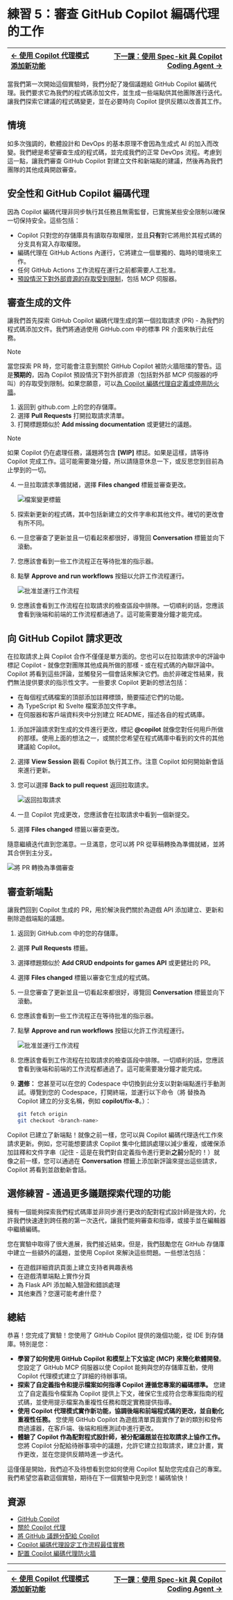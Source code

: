 # 練習 5：審查 GitHub Copilot 編碼代理的工作

| [← 使用 Copilot 代理模式添加新功能][previous-lesson] | [下一課：使用 Spec-kit 與 Copilot Coding Agent →][next-lesson] |
|:--|--:|

當我們第一次開始這個實驗時，我們分配了幾個議題給 GitHub Copilot 編碼代理。我們要求它為我們的程式碼添加文件，並生成一些端點供其他團隊進行迭代。讓我們探索它建議的程式碼變更，並在必要時向 Copilot 提供反饋以改善其工作。

## 情境

如多次強調的，軟體設計和 DevOps 的基本原理不會因為生成式 AI 的加入而改變。我們總是希望審查生成的程式碼，並完成我們的正常 DevOps 流程。考慮到這一點，讓我們審查 GitHub Copilot 對建立文件和新端點的建議，然後再為我們團隊的其他成員開啟審查。

## 安全性和 GitHub Copilot 編碼代理

因為 Copilot 編碼代理非同步執行其任務且無需監督，已實施某些安全限制以確保一切保持安全。這些包括：

- Copilot 只對您的存儲庫具有讀取存取權限，並且**只有**對它將用於其程式碼的分支具有寫入存取權限。
- 編碼代理在 GitHub Actions 內運行，它將建立一個單獨的、臨時的環境來工作。
- 任何 GitHub Actions 工作流程在運行之前都需要人工批准。
- [預設情況下對外部資源的存取受到限制][agent-firewall]，包括 MCP 伺服器。

## 審查生成的文件

讓我們首先探索 GitHub Copilot 編碼代理生成的第一個拉取請求 (PR) - 為我們的程式碼添加文件。我們將通過使用 GitHub.com 中的標準 PR 介面來執行此任務。

> [!NOTE]
> 當您探索 PR 時，您可能會注意到關於 GitHub Copilot 被防火牆阻擋的警告。這是**預期的**，因為 Copilot 預設情況下對外部資源（包括對外部 MCP 伺服器的呼叫）的存取受到限制。如果您願意，可以[為 Copilot 編碼代理自定義或停用防火牆][agent-firewall]。

1. 返回到 github.com 上的您的存儲庫。
2. 選擇 **Pull Requests** 打開拉取請求清單。
3. 打開標題類似於 **Add missing documentation** 或更健壯的議題。

> [!NOTE]
> 如果 Copilot 仍在處理任務，議題將包含 **[WIP]** 標誌。如果是這樣，請等待 Copilot 完成工作。這可能需要幾分鐘，所以請隨意休息一下，或反思您到目前為止學到的一切。

4. 一旦拉取請求準備就緒，選擇 **Files changed** 標籤並審查更改。

    ![檔案變更標籤](images/pr-files-changed.png)

5. 探索新更新的程式碼，其中包括新建立的文件字串和其他文件。確切的更改會有所不同。
6. 一旦您審查了更新並且一切看起來都很好，導覽回 **Conversation** 標籤並向下滾動。
7. 您應該會看到一些工作流程正在等待批准的指示器。
8. 點擊 **Approve and run workflows** 按鈕以允許工作流程運行。

    ![批准並運行工作流程](images/ex4-approve-and-run.png)

9. 您應該會看到工作流程在拉取請求的檢查區段中排隊。一切順利的話，您應該會看到後端和前端的工作流程都通過了。這可能需要幾分鐘才能完成。

## 向 GitHub Copilot 請求更改

在拉取請求上與 Copilot 合作不僅僅是單方面的。您也可以在拉取請求中的評論中標記 Copilot - 就像您對團隊其他成員所做的那樣 - 或在程式碼的內聯評論中。Copilot 將看到這些評論，並觸發另一個會話來解決它們。由於非確定性結果，我們無法提供要求的指示性文字。一些要求 Copilot 更新的想法包括：

- 在每個程式碼檔案的頂部添加註釋標頭，簡要描述它們的功能。
- 為 TypeScript 和 Svelte 檔案添加文件字串。
- 在伺服器和客戶端資料夾中分別建立 README，描述各自的程式碼庫。

1. 添加評論請求對生成的文件進行更改，標記 **@copilot** 就像您對任何用戶所做的那樣。使用上面的想法之一，或關於您希望在程式碼庫中看到的文件的其他建議給 Copilot。
2. 選擇 **View Session** 觀看 Copilot 執行其工作。注意 Copilot 如何開始新會話來進行更新。
3. 您可以選擇 **Back to pull request** 返回拉取請求。

    ![返回拉取請求](images/ex4-back-to-pr.png)

4. 一旦 Copilot 完成更改，您應該會在拉取請求中看到一個新提交。
5. 選擇 **Files changed** 標籤以審查更改。

隨意繼續迭代直到您滿意。一旦滿意，您可以將 PR 從草稿轉換為準備就緒，並將其合併到主分支。

![將 PR 轉換為準備審查](images/ex4-ready-for-review.png)

## 審查新端點

讓我們回到 Copilot 生成的 PR，用於解決我們關於為遊戲 API 添加建立、更新和刪除遊戲端點的議題。

1. 返回到 GitHub.com 中的您的存儲庫。
2. 選擇 **Pull Requests** 標籤。
3. 選擇標題類似於 **Add CRUD endpoints for games API** 或更健壯的 PR。
4. 選擇 **Files changed** 標籤以審查它生成的程式碼。
5. 一旦您審查了更新並且一切看起來都很好，導覽回 **Conversation** 標籤並向下滾動。
6. 您應該會看到一些工作流程正在等待批准的指示器。
7. 點擊 **Approve and run workflows** 按鈕以允許工作流程運行。

    ![批准並運行工作流程](images/ex4-approve-and-run.png)

8. 您應該會看到工作流程在拉取請求的檢查區段中排隊。一切順利的話，您應該會看到後端和前端的工作流程都通過了。這可能需要幾分鐘才能完成。
9. **選修：** 您甚至可以在您的 Codespace 中切換到此分支以對新端點進行手動測試。導覽到您的 Codespace，打開終端，並運行以下命令（將 **<branch-name>** 替換為 Copilot 建立的分支名稱，例如 **copilot/fix-8**。）：

    ```bash
    git fetch origin
    git checkout <branch-name>
    ```
   
Copilot 已建立了新端點！就像之前一樣，您可以與 Copilot 編碼代理迭代工作來請求更新。例如，您可能想要請求 Copilot 集中化錯誤處理以減少重複，或確保添加註釋和文件字串（記住 - 這是在我們對自定義指令進行更新**之前**分配的！）就像之前一樣，您可以通過在 **Conversation** 標籤上添加新評論來提出這些請求，Copilot 將看到並啟動新會話。

## 選修練習 - 通過更多議題探索代理的功能

擁有一個能夠探索我們程式碼庫並非同步進行更改的配對程式設計師是強大的，允許我們快速達到跨任務的第一次迭代，讓我們能夠審查和指導，或接手並在編輯器中繼續編碼。

您在實驗中取得了很大進展，我們接近結束。但是，我們鼓勵您在 GitHub 存儲庫中建立一些額外的議題，並使用 Copilot 來解決這些問題。一些想法包括：

- 在遊戲詳細資訊頁面上建立支持者興趣表格
- 在遊戲清單端點上實作分頁
- 為 Flask API 添加輸入驗證和錯誤處理
- 其他東西？您還可能考慮什麼？

## 總結

恭喜！您完成了實驗！您使用了 GitHub Copilot 提供的幾個功能，從 IDE 到存儲庫。特別是您：

- **學習了如何使用 GitHub Copilot 和模型上下文協定 (MCP) 來簡化軟體開發**。您設定了 GitHub MCP 伺服器以使 Copilot 能夠與您的存儲庫互動，使用 Copilot 代理模式建立了詳細的待辦事項。
- **探索了自定義指令和提示檔案如何指導 Copilot 遵循您專案的編碼標準。** 您建立了自定義指令檔案為 Copilot 提供上下文，確保它生成符合您專案指南的程式碼，並使用提示檔案為重複性任務和既定實務提供指導。
- **使用 Copilot 代理模式實作新功能，協調後端和前端程式碼的更改，並自動化重複性任務。** 您使用 GitHub Copilot 為遊戲清單頁面實作了新的類別和發佈商過濾器，在客戶端、後端和相應測試中進行更改。
- **體驗了 Copilot 作為配對程式設計師，被分配議題並在拉取請求上協作工作。** 您將 Copilot 分配給待辦事項中的議題，允許它建立拉取請求，建立計畫，實作更改，並在您提供反饋時進一步迭代。

這僅僅是開始，我們迫不及待想看到您如何使用 Copilot 幫助您完成自己的專案。我們希望您喜歡這個實驗，期待在下一個實驗中見到您！編碼愉快！

## 資源

- [GitHub Copilot][github-copilot]
- [關於 Copilot 代理][copilot-agents]
- [將 GitHub 議題分配給 Copilot][assign-issue]
- [Copilot 編碼代理設定工作流程最佳實務][coding-agent-best-practices]
- [配置 Copilot 編碼代理防火牆][agent-firewall]

---

| [← 使用 Copilot 代理模式添加新功能][previous-lesson] | [下一課：使用 Spec-kit 與 Copilot Coding Agent →][next-lesson] |
|:--|--:|

[github-copilot]: https://github.com/features/copilot
[coding-agent-overview]: https://docs.github.com/en/copilot/using-github-copilot/coding-agent/about-assigning-tasks-to-copilot#overview-of-copilot-coding-agent
[assign-issue]: https://docs.github.com/en/copilot/using-github-copilot/coding-agent/using-copilot-to-work-on-an-issue
[setup-workflow]: https://docs.github.com/en/copilot/using-github-copilot/coding-agent/best-practices-for-using-copilot-to-work-on-tasks#pre-installing-dependencies-in-github-copilots-environment
[copilot-agents]: https://docs.github.com/en/copilot/using-github-copilot/coding-agent/about-assigning-tasks-to-copilot
[coding-agent-best-practices]: https://docs.github.com/en/copilot/using-github-copilot/coding-agent/best-practices-for-using-copilot-to-work-on-tasks
[agent-firewall]: https://docs.github.com/en/copilot/customizing-copilot/customizing-or-disabling-the-firewall-for-copilot-coding-agent

[previous-lesson]: ./4-copilot-agent-mode-vscode.zh-TW.md
[next-lesson]: ./6-using-spec-kit-with-coding-agent.zh-TW.md
